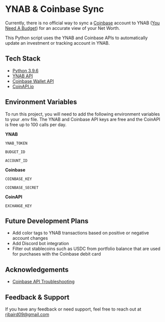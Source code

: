 
# YNAB & Coinbase Sync

Currently, there is no official way to sync a [Coinbase](https://www.coinbase.com/) account to YNAB ([You Need A Budget](https://www.youneedabudget.com/)) for an accurate view of your Net Worth.

This Python script uses the YNAB and Coinbase APIs to automatically update an investment or tracking account in YNAB. 

## Tech Stack

- [Python 3.9.6](https://www.python.org/)
- [YNAB API](https://api.youneedabudget.com/v1)
- [Coinbase Wallet API](https://developers.coinbase.com/docs/wallet/api-key-authentication)
- [CoinAPI.io](https://www.coinapi.io/)
  
## Environment Variables

To run this project, you will need to add the following environment variables to your .env file. The YNAB and Coinbase API keys are free and the CoinAPI is free up to 100 calls per day.

**YNAB**

`YNAB_TOKEN` 

`BUDGET_ID` 

`ACCOUNT_ID`

**Coinbase**

`COINBASE_KEY` 

`COINBASE_SECRET`

**CoinAPI**

`EXCHANGE_KEY`

## Future Development Plans

- Add color tags to YNAB transactions based on positive or negative account changes
- Add Discord bot integration
- Filter out stablecoins such as USDC from portfolio balance that are used for purchases with the Coinbase debit card

  
## Acknowledgements
- [Coinbase API Troubleshooting](https://stackoverflow.com/questions/66619124/coinbase-api-standard-python-example-returns-invalid-signature)


## Feedback & Support

If you have any feedback or need support, feel free to reach out at rjbaird09@gmail.com

  